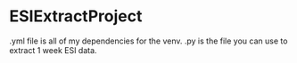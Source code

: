 # ESIExtractProject
.yml file is all of my dependencies for the venv. 
.py is the file you can use to extract 1 week ESI data. 
